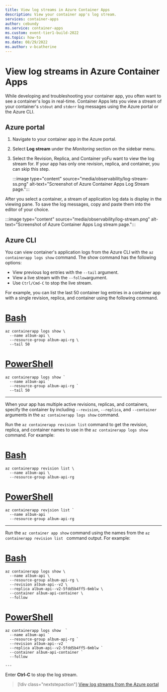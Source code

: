 ```yaml
---
title: View log streams in Azure Container Apps
description: View your container app's log stream.
services: container-apps
author: cebundy
ms.service: container-apps
ms.custom: event-tier1-build-2022
ms.topic: how-to
ms.date: 08/29/2022
ms.author: v-bcatherine
---
```


# View log streams in Azure Container Apps

While developing and troubleshooting your container app, you often want to see a container's logs in real-time.  Container Apps lets you view a stream of your container's `stdout` and `stderr` log messages using the Azure portal or the Azure CLI.

## Azure portal


1. Navigate to your container app in the Azure portal.
1. Select **Log stream** under the *Monitoring* section on the sidebar menu.
1. Select the Revision, Replica, and Container yoFu want to view the log stream for.  If your app has only one revision, replica, and container, you can skip this step.

    :::image type="content" source="media/observability/log-stream-ss.png" alt-text="Screenshot of Azure Container Apps Log Stream page.":::


After you select a container, a stream of application log data is display in the viewing pane.  To save the log messages, copy and paste them into the editor of your choice.

:::image type="content" source="media/observability/log-stream.png" alt-text="Screenshot of Azure Container Apps Log stream page.":::

## Azure CLI

You can view container's application logs from the Azure CLI with the `az containerapp logs show` command.  The show command has the following options:

- View previous log entries with the  `--tail` argument.
- View a live stream with the `--follow`argument. 
- Use `Ctrl/Cmd-C` to stop the live stream.

For example, you can list the last 50 container log entries in a container app with a single revision, replica, and container using the following command.

# [Bash](#tab/bash)

```azurecli
az containerapp logs show \
  --name album-api \
  --resource-group album-api-rg \
  --tail 50
```

# [PowerShell](#tab/powershell)

```azurecli
az containerapp logs show `
  --name album-api `
  --resource-group album-api-rg `
  --tail 50
```

---

When your app has multiple active revisions, replicas, and containers, specify the container by including  `--revision`, `--replica`, and `--container` arguments in the `az containerapp logs show` command.

Run the `az containerapp revision list` command to get the revision, replica, and container names to use in the `az containerapp logs show` command. For example:

# [Bash](#tab/bash)

```azurecli
az containerapp revision list \
  --name album-api \
  --resource-group album-api-rg
```

# [PowerShell](#tab/powershell)

```azurecli
az containerapp revision list `
  --name album-api `
  --resource-group album-api-rg 
```

---

Run the `az container app show` command using the names from the `az containerapp revision list ` command output.  For example:

# [Bash](#tab/bash)

```azurecli
az containerapp logs show \
  --name album-api \
  --resource-group album-api-rg \
  --revision album-api--v2 \
  --replica album-api--v2-5fdd5b4ff5-6mblw \
  --container album-api-container \
  --follow
```

# [PowerShell](#tab/powershell)

```azurecli
az containerapp logs show  `
  --name album-api `
  --resource-group album-api-rg `
  --revision album-api--v2 `
  --replica album-api--v2-5fdd5b4ff5-6mblw `
  --container album-api-container `
  --follow

---

```

Enter **Ctrl-C** to stop the log stream.

> [!div class="nextstepaction"]
> [View log streams from the Azure portal](log-streaming.md)
